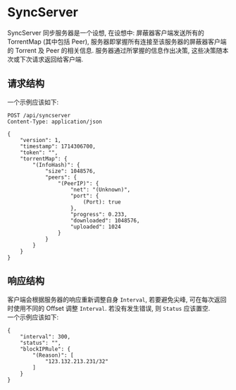 # SyncServer
SyncServer 同步服务器是一个设想, 在设想中: 屏蔽器客户端发送所有的 TorrentMap (其中包括 Peer), 服务器即掌握所有连接至该服务器的屏蔽器客户端的 Torrent 及 Peer 的相关信息. 服务器通过所掌握的信息作出决策, 这些决策随本次或下次请求返回给客户端.

## 请求结构
一个示例应该如下:
```
POST /api/syncserver
Content-Type: application/json

{
	"version": 1,
	"timestamp": 1714306700,
	"token": "",
	"torrentMap": {
		"(InfoHash)": {
			"size": 1048576,
			"peers": {
				"(PeerIP)": {
					"net": "(Unknown)",
					"port": {
						(Port): true
					},
					"progress": 0.233,
					"downloaded": 1048576,
					"uploaded": 1024
				}
			}
		}
	}
}
```

## 响应结构
客户端会根据服务器的响应重新调整自身 ```Interval```, 若要避免尖峰, 可在每次返回时使用不同的 Offset 调整 ```Interval```. 若没有发生错误, 则 ```Status``` 应该置空.  
一个示例应该如下:
```
{
	"interval": 300,
	"status": "",
	"blockIPRule": {
		"(Reason)": [
			"123.132.213.231/32"
		]
	}
}
```
